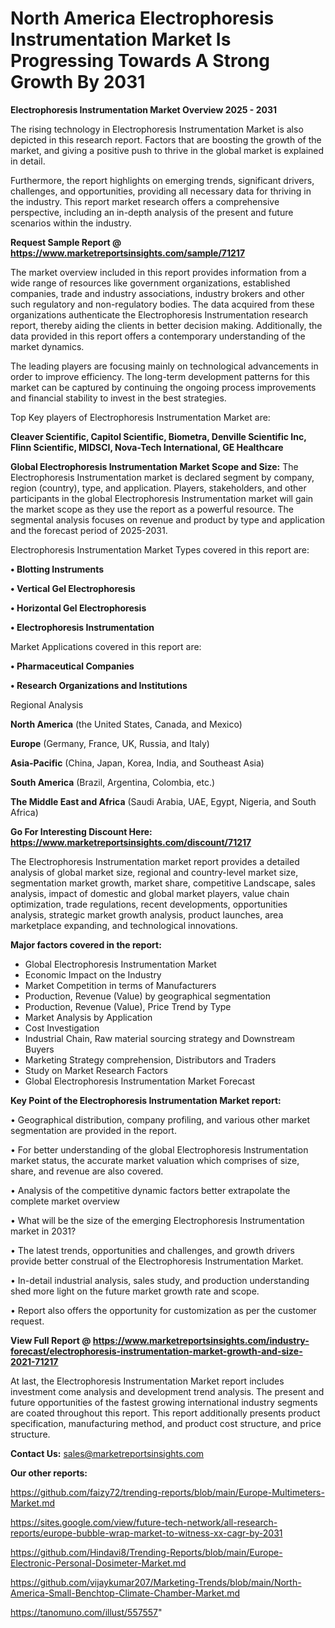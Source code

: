 # North America Electrophoresis Instrumentation Market Is Progressing Towards A Strong Growth By 2031

<Strong> Electrophoresis Instrumentation Market Overview 2025 - 2031</strong>

The rising technology in Electrophoresis Instrumentation Market is also depicted in this research report. Factors that are boosting the growth of the market, and giving a positive push to thrive in the global market is explained in detail.

Furthermore, the report highlights on emerging trends, significant drivers, challenges, and opportunities, providing all necessary data for thriving in the industry. This report market research offers a comprehensive perspective, including an in-depth analysis of the present and future scenarios within the industry.

<strong>Request Sample Report @ <a href=https://www.marketreportsinsights.com/sample/71217>https://www.marketreportsinsights.com/sample/71217</a></strong>

The market overview included in this report provides information from a wide range of resources like government organizations, established companies, trade and industry associations, industry brokers and other such regulatory and non-regulatory bodies. The data acquired from these organizations authenticate the Electrophoresis Instrumentation research report, thereby aiding the clients in better decision making. Additionally, the data provided in this report offers a contemporary understanding of the market dynamics.

The leading players are focusing mainly on technological advancements in order to improve efficiency. The long-term development patterns for this market can be captured by continuing the ongoing process improvements and financial stability to invest in the best strategies.

Top Key players of Electrophoresis Instrumentation Market are:

<strong>Cleaver Scientific, Capitol Scientific, Biometra, Denville Scientific Inc, Flinn Scientific, MIDSCI, Nova-Tech International, GE Healthcare</strong>

<strong><b>Global Electrophoresis Instrumentation Market Scope and Size:</b></strong>
The Electrophoresis Instrumentation market is declared segment by company, region (country), type, and application. Players, stakeholders, and other participants in the global Electrophoresis Instrumentation market will gain the market scope as they use the report as a powerful resource. The segmental analysis focuses on revenue and product by type and application and the forecast period of 2025-2031.

Electrophoresis Instrumentation Market Types covered in this report are:

<strong>• Blotting Instruments

• Vertical Gel Electrophoresis

• Horizontal Gel Electrophoresis

• Electrophoresis Instrumentation</strong>

Market Applications covered in this report are:

<strong>• Pharmaceutical Companies

• Research Organizations and Institutions</strong> 

Regional Analysis

<strong>North America</strong> (the United States, Canada, and Mexico)

<strong>Europe</strong> (Germany, France, UK, Russia, and Italy)

<strong>Asia-Pacific</strong> (China, Japan, Korea, India, and Southeast Asia)

<strong>South America</strong> (Brazil, Argentina, Colombia, etc.)

<strong>The Middle East and Africa</strong> (Saudi Arabia, UAE, Egypt, Nigeria, and South Africa)

<strong>Go For Interesting Discount Here: <a href=https://www.marketreportsinsights.com/discount/71217>https://www.marketreportsinsights.com/discount/71217</a></strong>

The Electrophoresis Instrumentation market report provides a detailed analysis of global market size, regional and country-level market size, segmentation market growth, market share, competitive Landscape, sales analysis, impact of domestic and global market players, value chain optimization, trade regulations, recent developments, opportunities analysis, strategic market growth analysis, product launches, area marketplace expanding, and technological innovations.

<strong><b>Major factors covered in the report:</b></strong>
<ul>
  <li>Global Electrophoresis Instrumentation Market </li>
  <li>Economic Impact on the Industry</li>
  <li>Market Competition in terms of Manufacturers</li>
  <li>Production, Revenue (Value) by geographical segmentation</li>
  <li>Production, Revenue (Value), Price Trend by Type</li>
  <li>Market Analysis by Application</li>
  <li>Cost Investigation</li>
  <li>Industrial Chain, Raw material sourcing strategy and Downstream Buyers</li>
  <li>Marketing Strategy comprehension, Distributors and Traders</li>
  <li>Study on Market Research Factors</li>
  <li>Global Electrophoresis Instrumentation Market Forecast</li>
</ul>

<strong><b>Key Point of the Electrophoresis Instrumentation Market report:</b></strong>

• Geographical distribution, company profiling, and various other market segmentation are provided in the report.

• For better understanding of the global Electrophoresis Instrumentation market status, the accurate market valuation which comprises of size, share, and revenue are also covered.

• Analysis of the competitive dynamic factors better extrapolate the complete market overview

• What will be the size of the emerging Electrophoresis Instrumentation market in 2031?

• The latest trends, opportunities and challenges, and growth drivers provide better construal of the Electrophoresis Instrumentation Market.

• In-detail industrial analysis, sales study, and production understanding shed more light on the future market growth rate and scope.

• Report also offers the opportunity for customization as per the customer request.

<strong><b>View Full Report @ <a href=https://www.marketreportsinsights.com/industry-forecast/electrophoresis-instrumentation-market-growth-and-size-2021-71217>https://www.marketreportsinsights.com/industry-forecast/electrophoresis-instrumentation-market-growth-and-size-2021-71217</a></b></strong>


At last, the Electrophoresis Instrumentation Market report includes investment come analysis and development trend analysis. The present and future opportunities of the fastest growing international industry segments are coated throughout this report. This report additionally presents product specification, manufacturing method, and product cost structure, and price structure.

<strong>Contact Us:</strong>
sales@marketreportsinsights.com

<strong>Our other reports:</strong>

<a href=https://github.com/faizy72/trending-reports/blob/main/Europe-Multimeters-Market.md>https://github.com/faizy72/trending-reports/blob/main/Europe-Multimeters-Market.md</a>

<a href=https://sites.google.com/view/future-tech-network/all-research-reports/europe-bubble-wrap-market-to-witness-xx-cagr-by-2031>https://sites.google.com/view/future-tech-network/all-research-reports/europe-bubble-wrap-market-to-witness-xx-cagr-by-2031</a>

<a href=https://github.com/Hindavi8/Trending-Reports/blob/main/Europe-Electronic-Personal-Dosimeter-Market.md>https://github.com/Hindavi8/Trending-Reports/blob/main/Europe-Electronic-Personal-Dosimeter-Market.md</a>

<a href=https://github.com/vijaykumar207/Marketing-Trends/blob/main/North-America-Small-Benchtop-Climate-Chamber-Market.md>https://github.com/vijaykumar207/Marketing-Trends/blob/main/North-America-Small-Benchtop-Climate-Chamber-Market.md</a>

<a href=https://tanomuno.com/illust/557557>https://tanomuno.com/illust/557557</a>"
